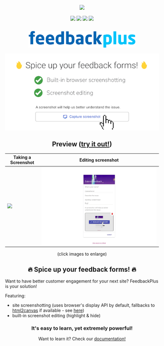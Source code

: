 <p align="center">
    <a href="https://GitHub.com/ColonelParrot/feedbackplus/stargazers/"><img src="https://img.shields.io/github/stars/ColonelParrot/feedbackplus.svg?style=social&label=Star&maxAge=2592000"></a>
    <br/>
    <br/>
    <a href="https://www.jsdelivr.com/package/gh/ColonelParrot/feedbackplus"><img src="https://data.jsdelivr.com/v1/package/gh/ColonelParrot/feedbackplus/badge"></a>
    <a href="https://github.com/ColonelParrot/feedbackplus/blob/master/LICENSE"><img src="https://img.shields.io/github/license/ColonelParrot/feedbackplus.svg"></a>
    <a href="https://GitHub.com/ColonelParrot/feedbackplus/releases/"><img src="https://img.shields.io/github/release/ColonelParrot/feedbackplus.svg"></a>
    <a href="https://GitHub.com/ColonelParrot/feedbackplus/commit/"><img src="https://badgen.net/github/last-commit/ColonelParrot/feedbackplus"></a>
</p>

<p align="center">
    <br/>
    <img src="docs/images/logo_sm.png"/>
    <br/>
    <br/>
    <img src="docs/images/preview.png">
</p>



<h2 align="center">Preview (<a href="https://colonelparrot.github.io/feedbackplus/demos/demo.html">try it out!</a>)</h2>

| Taking a Screenshot                           | Editing screenshot                                    |
| --------------------------------------------- | ----------------------------------------------------- |
| <img src="docs/images/FeedbackPlus_Demo.gif"> | <img src="docs/images/FeedbackPlus_Editing_Demo.gif"> |

<p align="center">(click images to enlarge)</p>

<h2 align="center">🔥 Spice up your feedback forms! 🔥</h2>

Want to have better customer engagement for your next site? FeedbackPlus is your solution!

Featuring:

- site screenshotting (uses browser's display API by default, fallbacks to [html2canvas](https://github.com/niklasvh/html2canvas) if available - see [here](https://github.com/ColonelParrot/feedbackplus/wiki#browser-support-bonus))
- built-in screenshot editing (highlight & hide)

<h3 align="center">It's easy to learn, yet extremely powerful!</h3>
<p align="center">Want to learn it? Check our <a href="https://github.com/ColonelParrot/feedbackplus/wiki">documentation!</a></p>

